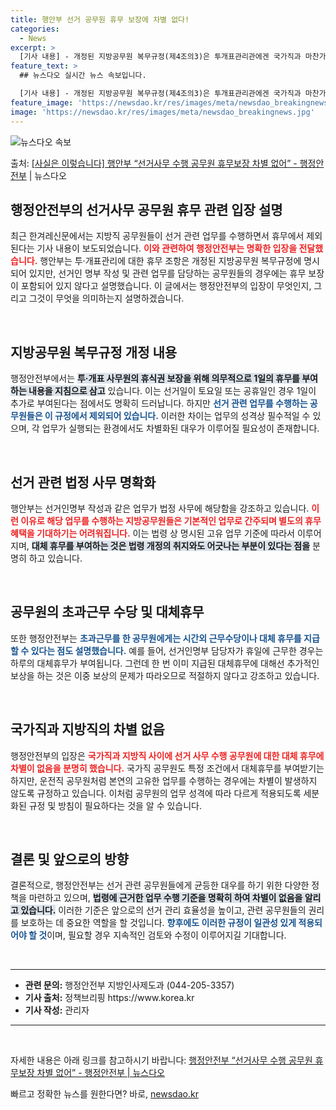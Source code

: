 ```yaml
---
title: 행안부 선거 공무원 휴무 보장에 차별 없다!
categories:
  - News
excerpt: >
  [기사 내용] - 개정된 지방공무원 복무규정(제4조의3)은 투개표관리관에겐 국가직과 마찬가지로 휴무 조항을 …
feature_text: >
  ## 뉴스다오 실시간 뉴스 속보입니다.

  [기사 내용] - 개정된 지방공무원 복무규정(제4조의3)은 투개표관리관에겐 국가직과 마찬가지로 휴무 조항을 …
feature_image: 'https://newsdao.kr/res/images/meta/newsdao_breakingnews.jpg'
image: 'https://newsdao.kr/res/images/meta/newsdao_breakingnews.jpg'
---
```


![뉴스다오 속보](https://newsdao.kr/res/images/meta/newsdao_breakingnews.jpg)

<p>출처: <a href="https://newsdao.kr/3561" rel="dofollow">[사실은 이렇습니다] 행안부 “선거사무 수행 공무원 휴무보장 차별 없어” - 행정안전부</a> | 뉴스다오</p>

<h2 data-ke-size="size26">행정안전부의 선거사무 공무원 휴무 관련 입장 설명</h2>

<p data-ke-size="size16">최근 한겨레신문에서는 지방직 공무원들이 선거 관련 업무를 수행하면서 휴무에서 제외된다는 기사 내용이 보도되었습니다. <b><span style="color: #ee2323;">이와 관련하여 행정안전부는 명확한 입장을 전달했습니다.</span></b> 행안부는 투·개표관리에 대한 휴무 조항은 개정된 지방공무원 복무규정에 명시되어 있지만, 선거인 명부 작성 및 관련 업무를 담당하는 공무원들의 경우에는 휴무 보장이 포함되어 있지 않다고 설명했습니다. 이 글에서는 행정안전부의 입장이 무엇인지, 그리고 그것이 무엇을 의미하는지 설명하겠습니다.</p>

<p data-ke-size="size16">&nbsp;</p>

<h2 data-ke-size="size26">지방공무원 복무규정 개정 내용</h2>

<p data-ke-size="size16">행정안전부에서는 <b><span style="background-color: #21538527;">투·개표 사무원의 휴식권 보장을 위해 의무적으로 1일의 휴무를 부여하는 내용을 지침으로 삼고</span></b> 있습니다. 이는 선거일이 토요일 또는 공휴일인 경우 1일이 추가로 부여된다는 점에서도 명확히 드러납니다. 하지만 <b><span style="color: #1a5490;">선거 관련 업무를 수행하는 공무원들은 이 규정에서 제외되어 있습니다.</span></b> 이러한 차이는 업무의 성격상 필수적일 수 있으며, 각 업무가 실행되는 환경에서도 차별화된 대우가 이루어질 필요성이 존재합니다.</p>

<p data-ke-size="size16">&nbsp;</p>

<h2 data-ke-size="size26">선거 관련 법정 사무 명확화</h2>

<p data-ke-size="size16">행안부는 선거인명부 작성과 같은 업무가 법정 사무에 해당함을 강조하고 있습니다. <b><span style="color: #ee2323;">이런 이유로 해당 업무를 수행하는 지방공무원들은 기본적인 업무로 간주되며 별도의 휴무 혜택을 기대하기는 어려워집니다.</span></b> 이는 법령 상 명시된 고유 업무 기준에 따라서 이루어지며, <b><span style="background-color: #21538527;">대체 휴무를 부여하는 것은 법령 개정의 취지와도 어긋나는 부분이 있다는 점을</span></b> 분명히 하고 있습니다.</p>

<p data-ke-size="size16">&nbsp;</p>

<h2 data-ke-size="size26">공무원의 초과근무 수당 및 대체휴무</h2>

<p data-ke-size="size16">또한 행정안전부는 <b><span style="color: #1a5490;">초과근무를 한 공무원에게는 시간외 근무수당이나 대체 휴무를 지급할 수 있다는 점도 설명했습니다.</span></b> 예를 들어, 선거인명부 담당자가 휴일에 근무한 경우는 하루의 대체휴무가 부여됩니다. 그런데 한 번 이미 지급된 대체휴무에 대해선 추가적인 보상을 하는 것은 이중 보상의 문제가 따라오므로 적절하지 않다고 강조하고 있습니다.</p>

<p data-ke-size="size16">&nbsp;</p>

<h2 data-ke-size="size26">국가직과 지방직의 차별 없음</h2>

<p data-ke-size="size16">행정안전부의 입장은 <b><span style="color: #ee2323;">국가직과 지방직 사이에 선거 사무 수행 공무원에 대한 대체 휴무에 차별이 없음을 분명히 했습니다.</span></b> 국가직 공무원도 특정 조건에서 대체휴무를 부여받기는 하지만, 운전직 공무원처럼 본연의 고유한 업무를 수행하는 경우에는 차별이 발생하지 않도록 규정하고 있습니다. 이처럼 공무원의 업무 성격에 따라 다르게 적용되도록 세분화된 규정 및 방침이 필요하다는 것을 알 수 있습니다.</p>

<p data-ke-size="size16">&nbsp;</p>

<h2 data-ke-size="size26">결론 및 앞으로의 방향</h2>

<p data-ke-size="size16">결론적으로, 행정안전부는 선거 관련 공무원들에게 균등한 대우를 하기 위한 다양한 정책을 마련하고 있으며, <b><span style="background-color: #21538527;">법령에 근거한 업무 수행 기준을 명확히 하여 차별이 없음을 알리고 있습니다.</span></b> 이러한 기준은 앞으로의 선거 관리 효율성을 높이고, 관련 공무원들의 권리를 보호하는 데 중요한 역할을 할 것입니다. <b><span style="color: #1a5490;">향후에도 이러한 규정이 일관성 있게 적용되어야 할 것</span></b>이며, 필요할 경우 지속적인 검토와 수정이 이루어지길 기대합니다.</p>

<p data-ke-size="size16">&nbsp;</p>

<hr>

<ul>
<li><b>관련 문의:</b> 행정안전부 지방인사제도과 (044-205-3357)</li>
<li><b>기사 출처:</b> 정책브리핑 https://www.korea.kr</li>
<li><b>기사 작성:</b> 관리자</li>
</ul>

<hr>

<p data-ke-size="size16">&nbsp;</p>

<p data-ke-size="size16">자세한 내용은 아래 링크를 참고하시기 바랍니다: <a href="https://newsdao.kr/3561">행정안전부 “선거사무 수행 공무원 휴무보장 차별 없어” - 행정안전부 | 뉴스다오</a></p> 

빠르고 정확한 뉴스를 원한다면? 바로, <a href="https://newsdao.kr" rel="dofollow">newsdao.kr</a>


